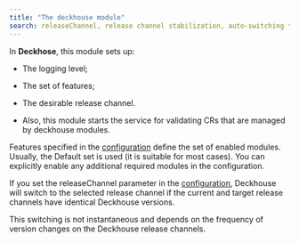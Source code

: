 ```yaml
---
title: "The deckhouse module"
search: releaseChannel, release channel stabilization, auto-switching the release channel
---
```


In **Deckhose**, this module sets up:
- The logging level;
- The set of features;
- The desirable release channel.

- Also, this module starts the service for validating CRs that are managed by deckhouse modules.

Features specified in the [configuration](configuration.html) define the set of enabled modules. Usually, the Default set is used (it is suitable for most cases). You can explicitly enable any additional required modules in the configuration.

If you set the releaseChannel parameter in the [configuration](configuration.html), Deckhouse will switch to the selected release channel if the current and target release channels have identical Deckhouse versions.

This switching is not instantaneous and depends on the frequency of version changes on the Deckhouse release channels.
